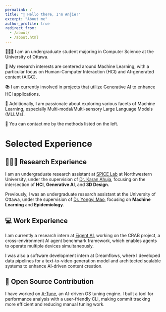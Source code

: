```yaml
---
permalink: /
title: "👋 Hello there, I'm Anjie!"
excerpt: "About me"
author_profile: true
redirect_from:
  - /about/
  - /about.html
---
```


🧑🏻‍💻 I am an undergraduate student majoring in Computer Science at the University of Ottawa.

🔬 My research interests are centered around Machine Learning, with a particular focus on Human-Computer Interaction (HCI) and AI-generated content (AIGC).

📚 I am currently involved in projects that utilize Generative AI to enhance HCI applications.

🥰 Additionally, I am passionate about exploring various facets of Machine Learning, especially Multi-modal/Multi-sensory Large Language Models (MLLMs).

🎃 You can contact me by the methods listed on the left.

# Selected Experience

## 👨🏻‍🔬 Research Experience

I am an undergraduate research assistant at [SPICE Lab](https://spice-lab.org/) at Northwestern University, under the supervision of [Dr. Karan Ahuja](https://karan-ahuja.com/), focusing on the intersection of **HCI**, **Generative AI**, and **3D Design**.

Previously, I was an undergraduate research assistant at the University of Ottawa, under the supervision of [Dr. Yongyi Mao](https://www.eecs.uottawa.ca/~yymao/), focusing on **Machine Learning** and **Epidemiology**.

## 💻 Work Experience

I am currently a research intern at [Eigent AI](https://www.eigent.ai/), working on the CRAB project, a cross-environment AI agent benchmark framework, which enables agents to operate multiple devices simultaneously.

I was also a software development intern at Dreamflows, where I developed data pipelines for a text-to-video generation model and architected scalable systems to enhance AI-driven content creation.

## 🤖 Open Source Contribution

I have worked on [A-Tune](https://gitee.com/openeuler/A-Tune), an AI-driven OS tuning engine. I built a tool for performance analysis with a user-friendly CLI, making commit tracking more efficient and reducing manual tuning work.
